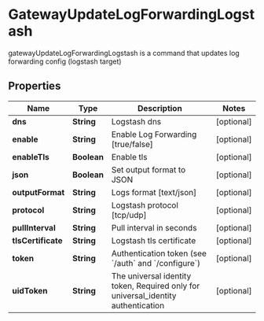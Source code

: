 

# GatewayUpdateLogForwardingLogstash

gatewayUpdateLogForwardingLogstash is a command that updates log forwarding config (logstash target)

## Properties

Name | Type | Description | Notes
------------ | ------------- | ------------- | -------------
**dns** | **String** | Logstash dns |  [optional]
**enable** | **String** | Enable Log Forwarding [true/false] |  [optional]
**enableTls** | **Boolean** | Enable tls |  [optional]
**json** | **Boolean** | Set output format to JSON |  [optional]
**outputFormat** | **String** | Logs format [text/json] |  [optional]
**protocol** | **String** | Logstash protocol [tcp/udp] |  [optional]
**pullInterval** | **String** | Pull interval in seconds |  [optional]
**tlsCertificate** | **String** | Logstash tls certificate |  [optional]
**token** | **String** | Authentication token (see &#x60;/auth&#x60; and &#x60;/configure&#x60;) |  [optional]
**uidToken** | **String** | The universal identity token, Required only for universal_identity authentication |  [optional]



